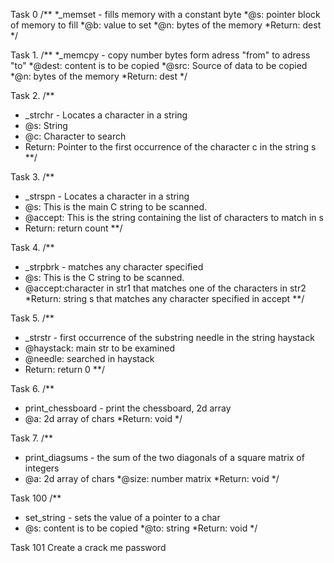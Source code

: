 Task 0
/**
 *_memset -   fills memory with a constant byte
 *@s: pointer block of memory to fill
 *@b: value to set
 *@n: bytes of the memory
 *Return: dest
 */

Task 1.
/**
 *_memcpy -   copy number bytes form adress "from" to adress "to"
 *@dest: content is to be copied
 *@src: Source of data to be copied
 *@n: bytes of the memory
 *Return: dest
 */

Task 2.
/**
 * _strchr - Locates a character in a string
 * @s: String
 * @c: Character to search
 * Return: Pointer to the first occurrence of the character c in the string s
 **/

Task 3.
/**
 * _strspn - Locates a character in a string
 * @s: This is the main C string to be scanned.
 * @accept: This is the string containing the list of characters to match in s
 * Return: return count
 **/

Task 4.
/**
 * _strpbrk - matches any character specified
 * @s: This is the C string to be scanned.
 * @accept:character in str1 that matches one of the characters in str2
 *Return: string s that matches any character specified in accept
 **/

Task 5.
/**
 * _strstr - first occurrence of the substring needle in the string haystack
 * @haystack: main str to be examined
 * @needle: searched in haystack
 * Return: return 0
 **/

Task 6.
/**
 * print_chessboard - print the chessboard, 2d array
 * @a: 2d array of chars
 *Return: void
 */

Task 7.
/**
 * print_diagsums - the sum of the two diagonals of a square matrix of integers
 * @a: 2d array of chars
 *@size: number matrix
*Return: void
 */

Task 100
/**
 * set_string - sets the value of a pointer to a char
 * @s: content is to be copied
 *@to: string
 *Return: void
 */

Task 101
Create a crack me password
